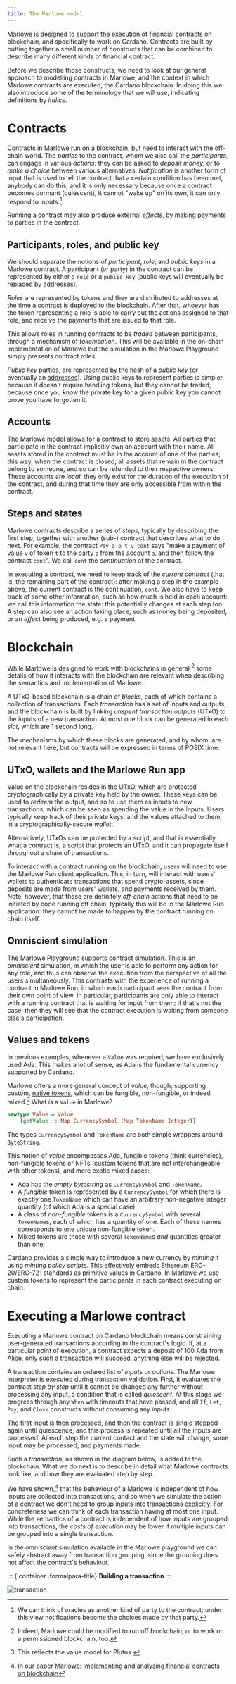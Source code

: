 ```yaml
---
title: The Marlowe model
---
```


Marlowe is designed to support the execution of financial contracts on
blockchain, and specifically to work on Cardano. Contracts are built by
putting together a small number of constructs that can be combined to
describe many different kinds of financial contract.

Before we describe those constructs, we need to look at our general
approach to modelling contracts in Marlowe, and the context in which
Marlowe contracts are executed, the Cardano blockchain. In doing this we
also introduce some of the terminology that we will use, indicating
definitions by *italics*.

# Contracts

Contracts in Marlowe run on a blockchain, but need to interact with the
off-chain world. The *parties* to the contract, whom we also call the
*participants*, can engage in various *actions*: they can be asked to
*deposit money*, or to *make a choice* between various alternatives.
*Notification* is another form of input that is used to tell the
contract that a certain condition has been met, anybody can do this, and
it is only necessary because once a contract becomes dormant
(quiescent), it cannot \"wake up\" on its own, it can only respond to
inputs.[^1]

Running a contract may also produce external *effects*, by making
payments to parties in the contract.

## Participants, roles, and public key

We should separate the notions of *participant*, *role*, and *public
keys* in a Marlowe contract. A participant (or party) in the contract
can be represented by either a `role` or a `public key` (public keys
will eventually be replaced by
[addresses](https://docs.cardano.org/core-concepts/cardano-addresses)).

*Roles* are represented by tokens and they are distributed to addresses
at the time a contract is deployed to the blockchain. After that,
whoever has the token representing a role is able to carry out the
actions assigned to that role, and receive the payments that are issued
to that role.

This allows roles in running contracts to be *traded* between
participants, through a mechanism of *tokenisation*. This will be
available in the on-chain implementation of Marlowe but the simulation
in the Marlowe Playground simply presents contract roles.

*Public key* parties, are represented by the hash of a *public key* (or
eventually an
[addresses](https://docs.cardano.org/core-concepts/cardano-addresses)).
Using public keys to represent parties is simpler because it doesn\'t
require handling tokens, but they cannot be traded, because once you
know the private key for a given public key you cannot prove you have
forgotten it.

## Accounts

The Marlowe model allows for a contract to store assets. All parties
that participate in the contract implicitly own an account with their
name. All assets stored in the contract must be in the account of one of
the parties; this way, when the contract is closed, all assets that
remain in the contract belong to someone, and so can be refunded to
their respective owners. These accounts are *local*: they only exist for
the duration of the execution of the contract, and during that time they
are only accessible from within the contract.

## Steps and states

Marlowe contracts describe a series of *steps*, typically by describing
the first step, together with another (sub-) contract that describes
what to do next. For example, the contract `Pay a p t v cont` says "make
a payment of value `v` of token `t` to the party `p` from the account
`a`, and then follow the contract `cont`". We call `cont` the
*continuation* of the contract.

In executing a contract, we need to keep track of the *current contract*
(that is, the remaining part of the contract): after making a step in
the example above, the current contract is the continuation, `cont`. We
also have to keep track of some other information, such as how much is
held in each account: we call this information the state: this
potentially changes at each step too. A step can also see an action
taking place, such as money being deposited, or an *effect* being
produced, e.g. a payment.

# Blockchain

While Marlowe is designed to work with blockchains in general,[^2] some
details of how it interacts with the blockchain are relevant when
describing the semantics and implementation of Marlowe.

A UTxO-based blockchain is a chain of *blocks*, each of which contains a
collection of transactions. Each *transaction* has a set of inputs and
outputs, and the blockchain is built by linking *unspent transaction
outputs* (UTxO) to the inputs of a new transaction. At most one block
can be generated in each *slot*, which are 1 second long.

The mechanisms by which these blocks are generated, and by whom, are not
relevant here, but contracts will be expressed in terms of POSIX time.

## UTxO, wallets and the Marlowe Run app

Value on the blockchain resides in the UTxO, which are protected
cryptographically by a private key held by the owner. These keys can be
used to *redeem* the output, and so to use them as inputs to new
transactions, which can be seen as spending the value in the inputs.
Users typically keep track of their private keys, and the values
attached to them, in a cryptographically-secure *wallet*.

Alternatively, UTxOs can be protected by a script, and that is
essentially what a contract is, a script that protects an UTxO, and it
can propagate itself throughout a chain of transactions.

To interact with a contract running on the blockchain, users will need
to use the Marlowe Run client application. This, in turn, will interact
with users\' wallets to authenticate transactions that spend
crypto-assets, since deposits are made from users\' wallets, and
payments received by them. Note, however, that these are definitely
*off-chain* actions that need to be initiated by code running off chain,
typically this will be in the Marlowe Run application: they cannot be
made to happen by the contract running on chain itself.

## Omniscient simulation

The Marlowe Playground supports contract simulation. This is an
*omniscient* simulation, in which the user is able to perform any action
for any role, and thus can observe the execution from the perspective of
all the users simultaneously. This contrasts with the experience of
running a contract in Marlowe Run, in which each participant sees the
contract from their own point of view. In particular, participants are
only able to interact with a running contract that is waiting for input
from them; if that\'s not the case, then they will see that the contract
execution is waiting from someone else\'s participation.

## Values and tokens

In previous examples, whenever a `Value` was required, we have
exclusively used Ada. This makes a lot of sense, as Ada is the
fundamental currency supported by Cardano.

Marlowe offers a more general concept of *value*, though, supporting
custom, [native tokens](https://docs.cardano.org/native-tokens/learn),
which can be fungible, non-fungible, or indeed mixed.[^3] What *is* a
`Value` in Marlowe?

``` haskell
newtype Value = Value
    {getValue :: Map CurrencySymbol (Map TokenName Integer)}
```

The types `CurrencySymbol` and `TokenName` are both simple wrappers
around `ByteString`.

This notion of *value* encompasses Ada, fungible tokens (think
currencies), non-fungible tokens or NFTs (custom tokens that are not
interchangeable with other tokens), and more exotic mixed cases:

-   Ada has the *empty bytestring* as `CurrencySymbol` and `TokenName`.
-   A *fungible* token is represented by a `CurrencySymbol` for which
    there is exactly one `TokenName` which can have an arbitrary
    non-negative integer quantity (of which Ada is a special case).
-   A class of *non-fungible* tokens is a `CurrencySymbol` with several
    `TokenName`s, each of which has a quantity of one. Each of these
    names corresponds to one unique non-fungible token.
-   Mixed tokens are those with several `TokenName`s *and* quantities
    greater than one.

Cardano provides a simple way to introduce a new currency by *minting*
it using *minting policy scripts*. This effectively embeds Ethereum
ERC-20/ERC-721 standards as primitive values in Cardano. In Marlowe we
use custom tokens to represent the participants in each contract
executing on chain.

# Executing a Marlowe contract

Executing a Marlowe contract on Cardano blockchain means constraining
user-generated transactions according to the contract\'s logic. If, at a
particular point of execution, a contract expects a deposit of 100 Ada
from Alice, only such a transaction will succeed, anything else will be
rejected.

A transaction contains an ordered list of *inputs* or *actions*. The
Marlowe interpreter is executed during transaction validation. First, it
evaluates the contract *step by step* until it cannot be changed any
further without processing any input, a condition that is called
*quiescent*. At this stage we progress through any `When` with timeouts
that have passed, and all `If`, `Let`, `Pay`, and `Close` constructs
without consuming any *inputs*.

The first input is then processed, and then the contract is single
stepped again until quiescence, and this process is repeated until all
the inputs are processed. At each step the current contact and the state
will change, some input may be processed, and payments made.

Such a *transaction*, as shown in the diagram below, is added to the
blockchain. What we do next is to describe in detail what Marlowe
contracts look like, and how they are evaluated step by step.

We have shown,[^4] that the behaviour of a Marlowe is independent of how
inputs are collected into transactions, and so when we simulate the
action of a contract we don\'t need to group inputs into transactions
explicitly. For concreteness we can think of each transaction having at
most one input. While the semantics of a contract is independent of how
inputs are grouped into transactions, the *costs of execution* may be
lower if multiple inputs can be grouped into a single transaction.

In the *omniscient* simulation available in the Marlowe playground we
can safely abstract away from transaction grouping, since the grouping
does not affect the contract\'s behaviour.

::: {.container .formalpara-title}
**Building a transaction**
:::

![transaction](images/transaction.svg)

[^1]: We can think of oracles as another kind of party to the contract;
    under this view notifications become the choices made by that party.

[^2]: Indeed, Marlowe could be modified to run off blockchain, or to
    work on a permissioned blockchain, too.

[^3]: This reflects the value model for Plutus.

[^4]: In our paper [Marlowe: implementing and analysing financial
    contracts on
    blockchain](https://iohk.io/en/research/library/papers/marloweimplementing-and-analysing-financial-contracts-on-blockchain/)
